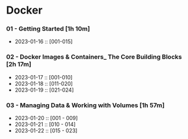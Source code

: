 # Docker

### 01 - Getting Started [1h 10m]
  - 2023-01-16 :: [001-015]

### 02 - Docker Images & Containers_ The Core Building Blocks [2h 17m]
  - 2023-01-17 :: [001-010]
  - 2023-01-18 :: [011-020]
  - 2023-01-19 :: [021-024]

### 03 - Managing Data & Working with Volumes [1h 57m]
  - 2023-01-20 :: [001 - 009]
  - 2023-01-21 :: [010 - 014]
  - 2023-01-22 :: [015 - 023]



